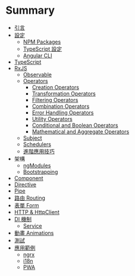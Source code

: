 # Summary

* [引言](README.md)
* [設定](chapter1/README.md)
  * [NPM Packages](chapter1/npm-package.md)
  * [TypeScript 設定](chapter1/tsconfig.md)
  * [Angular CLI](chapter1/angularcli.md)
* [TypeScript](chapter2/typescript.md)
* [RxJS](chapter3/rxjs.md)
  * [Observable](chapter3/observable.md)
  * [Operators](chapter3/operators.md)
    * [Creation Operators](chapter3/creation-operators.md)
    * [Transformation Operators](chapter3/transformaton-operators.md)
    * [Filtering Operators](chapters/filtering-operators.md)
    * [Combination Operators](chapter3/combination-operators.md)
    * [Error Handling Operators](chapter3/error-handling-operators.md)
    * [Utility Operators](chapter3/utility-operators.md)
    * [Conditional and Boolean Operators](chapter3/conditional-boolean-operators.md)
    * [Mathematical and Aggregate Operators](chapter3/mathematical-aggregate-operators.md)
  * [Subject](chapter3/subject.md)
  * [Schedulers](chapter3/schedulers.md)
  * [進階應用技巧](chapters/advance.md)
* 架構
  * [ngModules]()
  * [Bootstrapping]()
* [Component]()
* [Directive]()
* [Pipe]()
* [路由 Routing]()
* [表單 Form]()
* [HTTP & HttpClient]()
* [DI 機制]()
  * [Service]()
* [動畫 Animations]()
* [測試]()
* [應用範例]()
  * [ngrx]()
  * [i18n]()
  * [PWA]()

